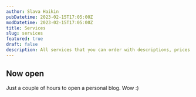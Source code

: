 ```yaml
---
author: Slava Haikin
pubDatetime: 2023-02-15T17:05:00Z
modDatetime: 2023-02-15T17:05:00Z
title: Services
slug: services
featured: true
draft: false
description: All services that you can order with descriptions, prices and timeframes.
---
```


## Now open

Just a couple of hours to open a personal blog. Wow :)
